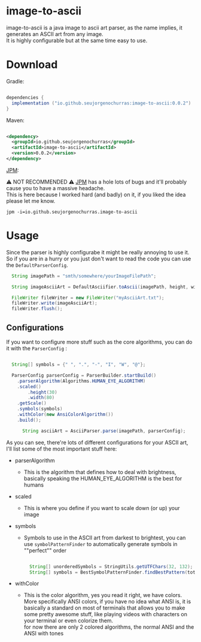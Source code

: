 
# image-to-ascii

image-to-ascii is a java image to ascii art parser, as the name implies, it generates an ASCII art from any image.<br>
It is highly configurable but at the same time easy to use.


# Download

Gradle:

```gradle

dependencies {
  implementation ("io.github.seujorgenochurras:image-to-ascii:0.0.2")
}

```

Maven:

```xml

<dependency>
  <groupId>io.github.seujorgenochurras</groupId>
  <artifactId>image-to-ascii</artifactId>
  <version>0.0.2</version>
</dependency>

```

[JPM](https://github.com/seujorgenochurras/Jhey-Package-Manager):

  ⚠️ NOT RECOMMENDED ⚠️ [JPM](https://github.com/seujorgenochurras/Jhey-Package-Manager) has a hole lots of bugs 
  and it'll probably cause you to have a massive headache.<br>
  This is here because I worked hard (and badly) on it, 
  if you liked the idea please let me know.
    
  `jpm -i=io.github.seujorgenochurras.image-to-ascii`  
  
# Usage

Since the parser is highly configurabe it might be really annoying to use it.
So if you are in a hurry or you just don't want to read the code you can use the `DefaultParserConfig`.

```java
  String imagePath = "smth/somewhere/yourImageFilePath";

  String imageAsciiArt = DefaultAsciifier.toAscii(imagePath, height, width, withAnsiColor);

  FileWriter fileWriter = new FileWriter("myAsciiArt.txt");
  fileWriter.write(imageAsciiArt);
  fileWriter.flush();

```

## Configurations 

If you want to configure more stuff such as the core algorithms, you can do it with the `ParserConfig` : <br>
  
  ```java

    String[] symbols = {" ", ".", "-", "I", "W", "@"};

    ParserConfig parserConfig = ParserBuilder.startBuild()
      .parserAlgorithm(Algorithms.HUMAN_EYE_ALGORITHM)
      .scaled()
          .height(30)
          .width(80)
      .getScale()
      .symbols(symbols)
      .withColor(new AnsiColorAlgorithm())
      .build();

        String asciiArt = AsciiParser.parse(imagePath, parserConfig);

```

  As you can see, there're lots of different configurations for your ASCII art, I'll list some of the most important stuff here:<br>
  - parserAlgorithm
      - This is the algorithm that defines how to deal with brightness, basically speaking the HUMAN_EYE_ALGORITHM is the best for humans
  - scaled
    - This is where you define if you want to scale down (or up) your image
  - symbols
    - Symbols to use in the ASCII art from darkest to brightest, you can use `symbolPatternFinder` to automatically generate symbols in ""perfect"" order

       ```java
       
         String[] unorderedSymbols = StringUtils.getUTFChars(32, 132);
         String[] symbols = BestSymbolPatternFinder.findBestPattern(totalSymbols, unorderedSymbols).toArray();
       
      ```
  
  - withColor
    - This is the color algorithm, yes you read it right, we have colors.<br>
      More specifically ANSI colors, if you have no idea what ANSI is,
      it is basically a standard on most of terminals that allows you to make some pretty awesome stuff, like playing videos with characters on your terminal or       even colorize them.<br>
      for now there are only 2 colored algorithms, the normal ANSI and the ANSI with tones

